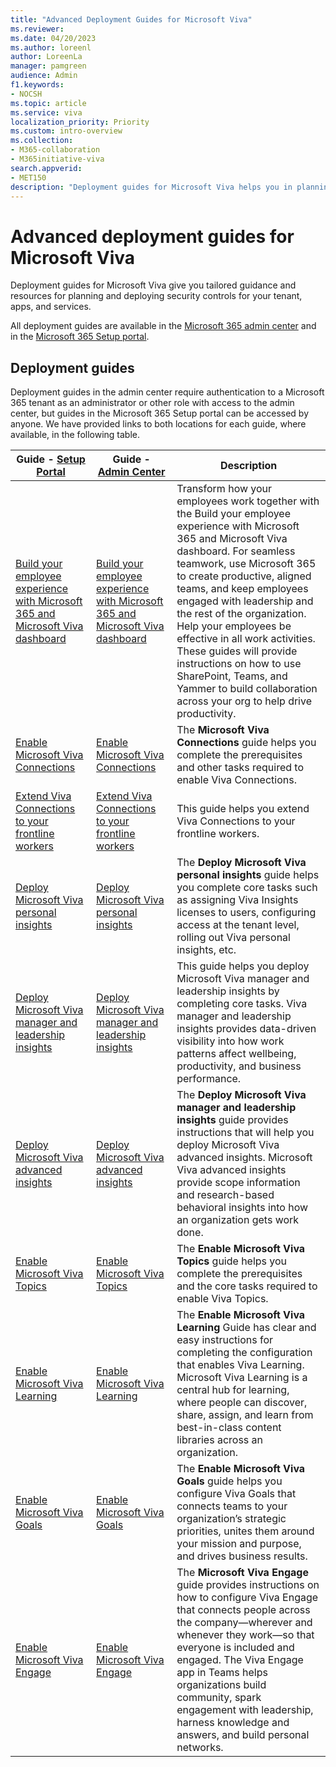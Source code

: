 ```yaml
---
title: "Advanced Deployment Guides for Microsoft Viva"
ms.reviewer:
ms.date: 04/20/2023
ms.author: loreenl
author: LoreenLa
manager: pamgreen
audience: Admin
f1.keywords:
- NOCSH
ms.topic: article
ms.service: viva
localization_priority: Priority
ms.custom: intro-overview
ms.collection:  
- M365-collaboration
- M365initiative-viva
search.appverid:
- MET150
description: "Deployment guides for Microsoft Viva helps you in planning and deploying Microsoft Viva."
---
```

# Advanced deployment guides for Microsoft Viva

Deployment guides for Microsoft Viva give you tailored guidance and resources for planning and deploying security controls for your tenant, apps, and services.

All deployment guides are available in the [Microsoft 365 admin center](https://go.microsoft.com/fwlink/?linkid=2224913) and in the [Microsoft 365 Setup portal](https://go.microsoft.com/fwlink/?linkid=2230646).


## Deployment guides

Deployment guides in the admin center require authentication to a Microsoft 365 tenant as an administrator or other role with access to the admin center, but guides in the Microsoft 365 Setup portal can be accessed by anyone. We have provided links to both locations for each guide, where available, in the following table.


|**Guide - [Setup Portal](https://go.microsoft.com/fwlink/?linkid=2220880)**  | **Guide - [Admin Center](https://go.microsoft.com/fwlink/?linkid=2224913)** |	**Description**  |
|---------|---------|---------|
|[Build your employee experience with Microsoft 365 and Microsoft Viva dashboard](https://go.microsoft.com/fwlink/?linkid=2223653)    | [Build your employee experience with Microsoft 365 and Microsoft Viva dashboard](https://go.microsoft.com/fwlink/?linkid=2224787)       | Transform how your employees work together with the Build your employee experience with Microsoft 365 and Microsoft Viva dashboard. For seamless teamwork, use Microsoft 365 to create productive, aligned teams, and keep employees engaged with leadership and the rest of the organization. Help your employees be effective in all work activities. These guides will provide instructions on how to use SharePoint, Teams, and Yammer to build collaboration across your org to help drive productivity.        |
|[Enable Microsoft Viva Connections](https://go.microsoft.com/fwlink/?linkid=2222984)     |[Enable Microsoft Viva Connections](https://go.microsoft.com/fwlink/?linkid=2224697)         |  The **Microsoft Viva Connections** guide helps you complete the prerequisites and other tasks required to enable Viva Connections.      |
|[Extend Viva Connections to your frontline workers](https://go.microsoft.com/fwlink/?linkid=2222981)​    | [Extend Viva Connections to your frontline workers](https://go.microsoft.com/fwlink/?linkid=2224794)        |This guide helps you extend Viva Connections to your frontline workers.         |
|[Deploy Microsoft Viva personal insights](https://go.microsoft.com/fwlink/?linkid=2223069)    | [Deploy Microsoft Viva personal insights](https://go.microsoft.com/fwlink/?linkid=2224795)       | The **Deploy Microsoft Viva personal insights** guide helps you complete core tasks such as assigning Viva Insights licenses to users, configuring access at the tenant level, rolling out Viva personal insights, etc.        |
|[Deploy Microsoft Viva manager and leadership insights](https://go.microsoft.com/fwlink/?linkid=2223164)    | [Deploy Microsoft Viva manager and leadership insights](https://go.microsoft.com/fwlink/?linkid=2224824)        | This guide helps you deploy Microsoft Viva manager and leadership insights by completing core tasks. Viva manager and leadership insights provides data-driven visibility into how work patterns affect wellbeing, productivity, and business performance.        |
|[Deploy Microsoft Viva advanced insights](https://go.microsoft.com/fwlink/?linkid=2222978)    | [Deploy Microsoft Viva advanced insights](https://go.microsoft.com/fwlink/?linkid=2224698)        |The **Deploy Microsoft Viva manager and leadership insights** guide provides instructions that will help you deploy Microsoft Viva advanced insights. Microsoft Viva advanced insights provide scope information and research-based behavioral insights into how an organization gets work done.         |
|[Enable Microsoft Viva Topics](https://go.microsoft.com/fwlink/?linkid=2222986)    |[Enable Microsoft Viva Topics](https://go.microsoft.com/fwlink/?linkid=2224826)         | The **Enable Microsoft Viva Topics** guide helps you complete the prerequisites and the core tasks required to enable Viva Topics.       |
|[Enable Microsoft Viva Learning](https://go.microsoft.com/fwlink/?linkid=2223163)     |[Enable Microsoft Viva Learning](https://go.microsoft.com/fwlink/?linkid=2225000)         | The **Enable Microsoft Viva Learning** Guide has clear and easy instructions for completing the configuration that enables Viva Learning. Microsoft Viva Learning is a central hub for learning, where people can discover, share, assign, and learn from best-in-class content libraries across an organization.        |
|[Enable Microsoft Viva Goals](https://go.microsoft.com/fwlink/?linkid=2222980)    | [Enable Microsoft Viva Goals](https://go.microsoft.com/fwlink/?linkid=2224796)        | The **Enable Microsoft Viva Goals** guide helps you configure Viva Goals that connects teams to your organization’s strategic priorities, unites them around your mission and purpose, and drives business results.         |
|[Enable Microsoft Viva Engage](https://go.microsoft.com/fwlink/?linkid=2223067)   |  [Enable Microsoft Viva Engage](https://go.microsoft.com/fwlink/?linkid=2224797)       | The **Microsoft Viva Engage** guide provides instructions on how to configure Viva Engage that connects people across the company—wherever and whenever they work—so that everyone is included and engaged. The Viva Engage app in Teams helps organizations build community, spark engagement with leadership, harness knowledge and answers, and build personal networks.        |

